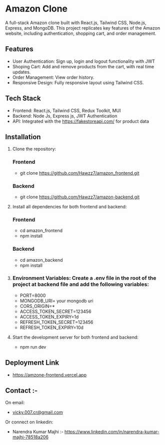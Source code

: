 # Amazon Clone

A full-stack Amazon clone built with React.js, Tailwind CSS, Node.js, Express, and MongoDB. This project replicates key features of the Amazon website, including authentication, shopping cart, and order management.

## Features

* User Authentication: Sign up, login and logout functionality with JWT
* Shoping Cart: Add and remove products from the cart, with real time updates.
* Order Management: View order history.
* Responsive Design: Fully responsive layout using Tailwind CSS.

## Tech Stack

* Frontend: React.js, Tailwind CSS, Redux Toolkit, MUI
* Backend: Node Js, Express js, JWT Authentication
* API: Integrated with the https://fakestoreapi.com/ for product data

## Installation

1. Clone the repository:
   ### Frontend
   * git clone https://github.com/Hawzz7/amazon_frontend.git
    ### Backend
   * git clone https://github.com/Hawzz7/amazon-backend.git

2. Install all dependencies for both frontend and backend:
    ### Frontend
   * cd amazon_frontend
   * npm install
    ### Backend
   * cd amazon_backend
   * npm install
3. ### Environment Variables: Create a .env file in the root of the project at backend file and add the following variables:
   * PORT=8000
   * MONGODB_URI= your mongodb uri
   * CORS_ORIGIN=*
   * ACCESS_TOKEN_SECRET=123456
   * ACCESS_TOKEN_EXPIRY=1d
   * REFRESH_TOKEN_SECRET=123456
   * REFRESH_TOKEN_EXPIRY=10d
4. Start the development server for both frontend and backend:
   * npm run dev
  
  ## Deployment Link

  * https://amzone-frontend.vercel.app

  ## Contact :-
On email:
* vicky.007.cr@gmail.com

Or connect on linkedin:
* Narendra Kumar Majhi :- https://www.linkedin.com/in/narendra-kumar-majhi-78518a206
